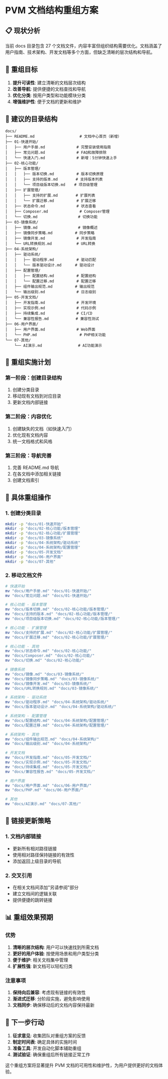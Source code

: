 # PVM 文档结构重组方案

## 📋 现状分析

当前 docs 目录包含 27 个文档文件，内容丰富但组织结构需要优化。文档涵盖了用户指南、技术架构、开发文档等多个方面，但缺乏清晰的层次结构和导航。

## 🎯 重组目标

1. **提升可读性**: 建立清晰的文档层次结构
2. **改善导航**: 提供便捷的文档查找和导航
3. **优化分类**: 按用户类型和功能模块分类
4. **增强维护性**: 便于文档的更新和维护

## 📁 建议的目录结构

```
docs/
├── README.md                    # 文档中心首页（新增）
├── 01-快速开始/
│   ├── 用户手册.md              # 完整安装使用指南
│   ├── 常见问题.md              # FAQ和故障排除
│   └── 快速入门.md              # 新增：5分钟快速上手
├── 02-核心功能/
│   ├── 版本管理/
│   │   ├── 版本切换.md          # 版本切换原理
│   │   ├── 支持的版本.md        # 支持版本列表
│   │   └── 项目级版本切换.md    # 项目级管理
│   ├── 扩展管理/
│   │   ├── 支持的扩展.md        # 扩展列表
│   │   └── 扩展迁移.md          # 扩展迁移
│   ├── 状态命令.md              # 状态查看
│   ├── Composer.md              # Composer管理
│   └── 切换.md                  # 切换功能
├── 03-镜像系统/
│   ├── 镜像.md                  # 镜像概述
│   ├── 镜像同步策略.md          # 同步策略
│   ├── 镜像开发.md              # 开发指南
│   └── URL转换规则.md           # URL转换
├── 04-系统架构/
│   ├── 驱动系统/
│   │   ├── 驱动程序.md          # 驱动匹配
│   │   └── 版本驱动设计.md      # 驱动设计
│   ├── 配置管理/
│   │   ├── 配置结构.md          # 配置结构
│   │   └── 配置迁移.md          # 配置迁移
│   ├── 组件输出规范.md          # 输出规范
│   └── 输出级别.md              # 日志级别
├── 05-开发文档/
│   ├── 开发指南.md              # 开发环境
│   ├── 实现示例.md              # 代码示例
│   ├── 持续集成.md              # CI/CD
│   └── 兼容性报告.md            # 兼容性测试
├── 06-用户界面/
│   ├── 用户界面.md              # Web界面
│   └── PHP.md                   # PHP相关功能
└── 07-其他/
    └── AI演示.md                # AI功能演示
```

## 🔄 重组实施计划

### 第一阶段：创建目录结构
1. 创建分类目录
2. 移动现有文档到对应目录
3. 更新文档内部链接

### 第二阶段：内容优化
1. 创建缺失的文档（如快速入门）
2. 优化现有文档内容
3. 统一文档格式和风格

### 第三阶段：导航完善
1. 完善 README.md 导航
2. 在各文档中添加相关链接
3. 创建文档索引

## 📝 具体重组操作

### 1. 创建分类目录
```bash
mkdir -p "docs/01-快速开始"
mkdir -p "docs/02-核心功能/版本管理"
mkdir -p "docs/02-核心功能/扩展管理"
mkdir -p "docs/03-镜像系统"
mkdir -p "docs/04-系统架构/驱动系统"
mkdir -p "docs/04-系统架构/配置管理"
mkdir -p "docs/05-开发文档"
mkdir -p "docs/06-用户界面"
mkdir -p "docs/07-其他"
```

### 2. 移动文档文件
```bash
# 快速开始
mv "docs/用户手册.md" "docs/01-快速开始/"
mv "docs/常见问题.md" "docs/01-快速开始/"

# 核心功能 - 版本管理
mv "docs/版本切换.md" "docs/02-核心功能/版本管理/"
mv "docs/支持的版本.md" "docs/02-核心功能/版本管理/"
mv "docs/项目级版本切换.md" "docs/02-核心功能/版本管理/"

# 核心功能 - 扩展管理
mv "docs/支持的扩展.md" "docs/02-核心功能/扩展管理/"
mv "docs/扩展迁移.md" "docs/02-核心功能/扩展管理/"

# 核心功能 - 其他
mv "docs/状态命令.md" "docs/02-核心功能/"
mv "docs/Composer.md" "docs/02-核心功能/"
mv "docs/切换.md" "docs/02-核心功能/"

# 镜像系统
mv "docs/镜像.md" "docs/03-镜像系统/"
mv "docs/镜像同步策略.md" "docs/03-镜像系统/"
mv "docs/镜像开发.md" "docs/03-镜像系统/"
mv "docs/URL转换规则.md" "docs/03-镜像系统/"

# 系统架构 - 驱动系统
mv "docs/驱动程序.md" "docs/04-系统架构/驱动系统/"
mv "docs/版本驱动设计.md" "docs/04-系统架构/驱动系统/"

# 系统架构 - 配置管理
mv "docs/配置结构.md" "docs/04-系统架构/配置管理/"
mv "docs/配置迁移.md" "docs/04-系统架构/配置管理/"

# 系统架构 - 其他
mv "docs/组件输出规范.md" "docs/04-系统架构/"
mv "docs/输出级别.md" "docs/04-系统架构/"

# 开发文档
mv "docs/开发指南.md" "docs/05-开发文档/"
mv "docs/实现示例.md" "docs/05-开发文档/"
mv "docs/持续集成.md" "docs/05-开发文档/"
mv "docs/兼容性报告.md" "docs/05-开发文档/"

# 用户界面
mv "docs/用户界面.md" "docs/06-用户界面/"
mv "docs/PHP.md" "docs/06-用户界面/"

# 其他
mv "docs/AI演示.md" "docs/07-其他/"
```

## 🔗 链接更新策略

### 1. 文档内部链接
- 更新所有相对路径链接
- 使用相对路径保持链接的有效性
- 添加返回上级目录的导航

### 2. 交叉引用
- 在相关文档间添加"另请参阅"部分
- 建立文档间的逻辑关联
- 提供便捷的跳转链接

## 📊 重组效果预期

### 优势
1. **清晰的层次结构**: 用户可以快速找到所需文档
2. **更好的用户体验**: 按使用场景和用户类型分类
3. **便于维护**: 相关文档集中管理
4. **扩展性强**: 新文档可以轻松归类

### 注意事项
1. **保持向后兼容**: 考虑现有链接的有效性
2. **渐进式迁移**: 分阶段实施，避免影响使用
3. **文档同步**: 确保移动后的文档内容保持最新

## 🚀 下一步行动

1. **征求意见**: 收集团队对重组方案的反馈
2. **制定时间表**: 确定具体的实施时间
3. **准备工具**: 开发自动化脚本辅助重组
4. **测试验证**: 确保重组后所有链接正常工作

这个重组方案将显著提升 PVM 文档的可用性和维护性，为用户提供更好的文档体验。

